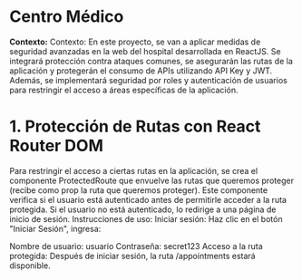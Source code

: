 # Centro Médico  

**Contexto:**
Contexto: En este proyecto, se van a aplicar medidas de seguridad avanzadas en la web del hospital desarrollada en ReactJS. Se integrará protección contra ataques comunes, se asegurarán las rutas de la aplicación y protegerán el consumo de APIs utilizando API Key y JWT. Además, se implementará seguridad por roles y autenticación de usuarios para restringir el acceso a áreas específicas de la aplicación.

# 1. Protección de Rutas con React Router DOM
Para restringir el acceso a ciertas rutas en la aplicación, se crea el componente ProtectedRoute que envuelve las rutas que queremos proteger (recibe como prop la ruta que queremos proteger). Este componente verifica si el usuario está autenticado antes de permitirle acceder a la ruta protegida. Si el usuario no está autenticado, lo redirige a una página de inicio de sesión.
Instrucciones de uso:
Iniciar sesión:
Haz clic en el botón "Iniciar Sesión", ingresa:

Nombre de usuario: usuario
Contraseña: secret123
Acceso a la ruta protegida:
Después de iniciar sesión, la ruta /appointments estará disponible.